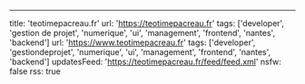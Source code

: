 ---
title: 'teotimepacreau.fr'
url: 'https://teotimepacreau.fr'
tags: ['developer', 'gestion de projet', 'numerique', 'ui', 'management', 'frontend', 'nantes', 'backend']
url: 'https://www.teotimepacreau.fr'
tags: ['developer', 'gestiondeprojet', 'numerique', 'ui', 'management', 'frontend', 'nantes', 'backend']
updatesFeed: 'https://teotimepacreau.fr/feed/feed.xml'
nsfw: false
rss: true
